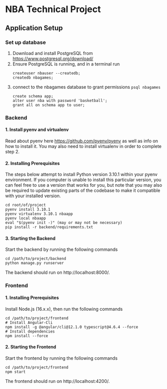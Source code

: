 # NBA Technical Project

## Application Setup

### Set up database
1. Download and install PostgreSQL from https://www.postgresql.org/download/
2. Ensure PostgreSQL is running, and in a terminal run
    ```
    createuser nbauser --createdb;
    createdb nbagames;
    ```
3. connect to the nbagames database to grant permissions `psql nbagames`
    ```
    create schema app;
    alter user nba with password 'basketball';
    grant all on schema app to user;
    ```


### Backend

#### 1. Install pyenv and virtualenv

Read about pyenv here https://github.com/pyenv/pyenv as well as info on how to install it.
You may also need to install virtualenv in order to complete step 2.

#### 2. Installing Prerequisites
The steps below attempt to install Python version 3.10.1 within your pyenv environment. If you computer is unable to install this particular version, you can feel free to use a version that works for you, but note that you may also be required to update existing parts of the codebase to make it compatible with your installed version.
```
cd root/of/project
pyenv install 3.10.1
pyenv virtualenv 3.10.1 nbaapp
pyenv local nbaapp
eval "$(pyenv init -)" (may or may not be necessary)
pip install -r backend/requirements.txt
```

#### 3. Starting the Backend
Start the backend by running the following commands
```
cd /path/to/project/backend
python manage.py runserver
```
The backend should run on http://localhost:8000/.


### Frontend

#### 1. Installing Prerequisites
Install Node.js (16.x.x), then run the following commands
```
cd /path/to/project/frontend
# Install Angular-Cli
npm install -g @angular/cli@12.1.0 typescript@4.6.4 --force
# Install dependencies
npm install --force
```

#### 2. Starting the Frontend
Start the frontend by running the following commands
```
cd /path/to/project/frontend
npm start
```
The frontend should run on http://localhost:4200/. 
